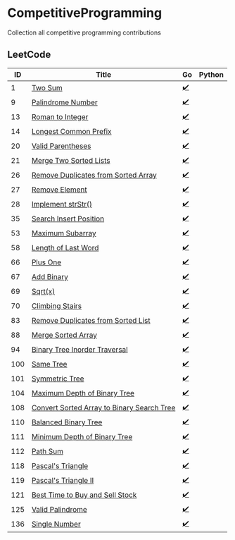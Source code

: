# CompetitiveProgramming
Collection all competitive programming contributions

## LeetCode
| ID  | Title                                                                                                                   | Go                                                                                                                          | Python |
|-----|-------------------------------------------------------------------------------------------------------------------------|-----------------------------------------------------------------------------------------------------------------------------|--------|
| 1   | [Two Sum](https://leetcode.com/problems/two-sum/)                                                                       | [✔️](https://github.com/mschoeffel/CompetitiveProgramming/tree/main/LeetCode/Go/X0001_TwoSum)                               |        |
| 9   | [Palindrome Number](https://leetcode.com/problems/palindrome-number/)                                                   | [✔️](https://github.com/mschoeffel/CompetitiveProgramming/tree/main/LeetCode/Go/X0009_PalindromeNumber)                     |        |
| 13  | [Roman to Integer](https://leetcode.com/problems/roman-to-integer/)                                                     | [✔️](https://github.com/mschoeffel/CompetitiveProgramming/tree/main/LeetCode/Go/X0013_RomanToInteger)                       |        |
| 14  | [Longest Common Prefix](https://leetcode.com/problems/longest-common-prefix/)                                           | [✔️](https://github.com/mschoeffel/CompetitiveProgramming/tree/main/LeetCode/Go/X0014_LongestCommonPrefix)                  |        |
| 20  | [Valid Parentheses](https://leetcode.com/problems/valid-parentheses/)                                                   | [✔️](https://github.com/mschoeffel/CompetitiveProgramming/tree/main/LeetCode/Go/X0020_ValidParentheses)                     |        |
| 21  | [Merge Two Sorted Lists](https://leetcode.com/problems/merge-two-sorted-lists/)                                         | [✔️](https://github.com/mschoeffel/CompetitiveProgramming/tree/main/LeetCode/Go/X0021_MergeTwoSortedLists)                  |        |
| 26  | [Remove Duplicates from Sorted Array](https://leetcode.com/problems/remove-duplicates-from-sorted-array/)               | [✔️](https://github.com/mschoeffel/CompetitiveProgramming/tree/main/LeetCode/Go/X0026_RemoveDuplicatesFromSortedArray)      |        |
| 27  | [Remove Element](https://leetcode.com/problems/remove-element/)                                                         | [✔️](https://github.com/mschoeffel/CompetitiveProgramming/tree/main/LeetCode/Go/X0027_RemoveElement)                        |        |
| 28  | [Implement strStr()](https://leetcode.com/problems/implement-strstr/)                                                   | [✔️](https://github.com/mschoeffel/CompetitiveProgramming/tree/main/LeetCode/Go/X0028_ImplementStrStr)                      |        |
| 35  | [Search Insert Position](https://leetcode.com/problems/search-insert-position/)                                         | [✔️](https://github.com/mschoeffel/CompetitiveProgramming/tree/main/LeetCode/Go/X0035_SearchInsertPosition)                 |        |
| 53  | [Maximum Subarray](https://leetcode.com/problems/maximum-subarray/)                                                     | [✔️](https://github.com/mschoeffel/CompetitiveProgramming/tree/main/LeetCode/Go/X0053_MaximumSubarray)                      |        |
| 58  | [Length of Last Word](https://leetcode.com/problems/length-of-last-word/)                                               | [✔️](https://github.com/mschoeffel/CompetitiveProgramming/tree/main/LeetCode/Go/X0058_LengthOfLastWord)                     |        |
| 66  | [Plus One](https://leetcode.com/problems/plus-one/)                                                                     | [✔️](https://github.com/mschoeffel/CompetitiveProgramming/tree/main/LeetCode/Go/X0066_PlusOne)                              |        |
| 67  | [Add Binary](https://leetcode.com/problems/add-binary/)                                                                 | [✔️](https://github.com/mschoeffel/CompetitiveProgramming/tree/main/LeetCode/Go/X0067_AddBinary)                            |        |
| 69  | [Sqrt(x)](https://leetcode.com/problems/sqrtx/)                                                                         | [✔️](https://github.com/mschoeffel/CompetitiveProgramming/tree/main/LeetCode/Go/X0069_Sqrt)                                 |        |
| 70  | [Climbing Stairs](https://leetcode.com/problems/climbing-stairs/)                                                       | [✔️](https://github.com/mschoeffel/CompetitiveProgramming/tree/main/LeetCode/Go/X0070_ClimbingStairs)                       |        |
| 83  | [Remove Duplicates from Sorted List](https://leetcode.com/problems/remove-duplicates-from-sorted-list/)                 | [✔️](https://github.com/mschoeffel/CompetitiveProgramming/tree/main/LeetCode/Go/X0083_RemoveDuplicatesFromSortedList)       |        |
| 88  | [Merge Sorted Array](https://leetcode.com/problems/merge-sorted-array/)                                                 | [✔️](https://github.com/mschoeffel/CompetitiveProgramming/tree/main/LeetCode/Go/X0088_MergeSortedArray)                     |        |
| 94  | [Binary Tree Inorder Traversal](https://leetcode.com/problems/binary-tree-inorder-traversal/)                           | [✔️](https://github.com/mschoeffel/CompetitiveProgramming/tree/main/LeetCode/Go/X0094_BinaryTreeInorderTraversal)           |        |
| 100 | [Same Tree](https://leetcode.com/problems/same-tree/)                                                                   | [✔️](https://github.com/mschoeffel/CompetitiveProgramming/tree/main/LeetCode/Go/X0100_SameTree)                             |        |
| 101 | [Symmetric Tree](https://leetcode.com/problems/symmetric-tree/)                                                         | [✔️](https://github.com/mschoeffel/CompetitiveProgramming/tree/main/LeetCode/Go/X0101_SymmetricTree)                        |        |
| 104 | [Maximum Depth of Binary Tree](https://leetcode.com/problems/maximum-depth-of-binary-tree/)                             | [✔️](https://github.com/mschoeffel/CompetitiveProgramming/tree/main/LeetCode/Go/X0104_MaximumDepthOfBinaryTree)             |        |
| 108 | [Convert Sorted Array to Binary Search Tree](https://leetcode.com/problems/convert-sorted-array-to-binary-search-tree/) | [✔️](https://github.com/mschoeffel/CompetitiveProgramming/tree/main/LeetCode/Go/X0108_ConvertSortedArrayToBinarySearchTree) |        |
| 110 | [Balanced Binary Tree](https://leetcode.com/problems/balanced-binary-tree/)                                             | [✔️](https://github.com/mschoeffel/CompetitiveProgramming/tree/main/LeetCode/Go/X0110_BalancedBinaryTree)                   |        |
| 111 | [Minimum Depth of Binary Tree](https://leetcode.com/problems/minimum-depth-of-binary-tree/)                             | [✔️](https://github.com/mschoeffel/CompetitiveProgramming/tree/main/LeetCode/Go/X0111_MinimumDepthOfBinaryTree)             |        |
| 112 | [Path Sum](https://leetcode.com/problems/path-sum/)                                                                     | [✔️](https://github.com/mschoeffel/CompetitiveProgramming/tree/main/LeetCode/Go/X0112_PathSum)                              |        |
| 118 | [Pascal's Triangle](https://leetcode.com/problems/pascals-triangle/)                                                    | [✔️](https://github.com/mschoeffel/CompetitiveProgramming/tree/main/LeetCode/Go/X0118_PascalsTriangle)                      |        |
| 119 | [Pascal's Triangle II](https://leetcode.com/problems/pascals-triangle-ii/)                                              | [✔️](https://github.com/mschoeffel/CompetitiveProgramming/tree/main/LeetCode/Go/X0119_PascalsTriangle2)                     |        |
| 121 | [Best Time to Buy and Sell Stock](https://leetcode.com/problems/best-time-to-buy-and-sell-stock/)                       | [✔️](https://github.com/mschoeffel/CompetitiveProgramming/tree/main/LeetCode/Go/X0121_BestTimeToBuyAndSellStock)            |        |
| 125 | [Valid Palindrome](https://leetcode.com/problems/valid-palindrome/)                                                     | [✔️](https://github.com/mschoeffel/CompetitiveProgramming/tree/main/LeetCode/Go/X0125_ValidPalindrome)                      |        |
| 136 | [Single Number](https://leetcode.com/problems/single-number/)                                                           | [✔️](https://github.com/mschoeffel/CompetitiveProgramming/tree/main/LeetCode/Go/X0136_SingleNumber)                         |        |
